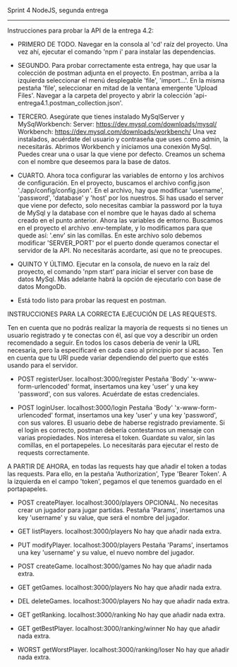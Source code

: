 Sprint 4 NodeJS, segunda entrega

---------------------

Instrucciones para probar la API de la entrega 4.2:
- PRIMERO DE TODO. Navegar en la consola al 'cd' raíz del proyecto. Una vez ahí, ejecutar el comando 'npm i' para instalar las dependencias.

- SEGUNDO. Para probar correctamente esta entrega, hay que usar la colección de postman adjunta en el proyecto. En postman, arriba a la izquierda seleccionar el menú desplegable 'file', 'import...'. En la misma pestaña 'file', seleccionar en mitad de la ventana emergente 'Upload Files'. Navegar a la carpeta del proyecto y abrir la colección 'api-entrega4.1.postman_collection.json'.

- TERCERO. Asegúrate que tienes instalado MySqlServer y MySqlWorkbench:
Server: https://dev.mysql.com/downloads/mysql/
Workbench: https://dev.mysql.com/downloads/workbench/
Una vez instalados, acuérdate del usuario y contraseña que uses como admin, la necesitarás.
Abrimos Workbench y iniciamos una conexión MySql. Puedes crear una o usar la que viene por defecto.
Creamos un schema con el nombre que deseemos para la base de datos.

- CUARTO. Ahora toca configurar las variables de entorno y los archivos de configuración.
En el proyecto, buscamos el archivo config.json './app/config/config.json'. En el archivo, hay que modificar 'username', 'password', 'database' y 'host' por los nuestros. Si has usado el server que viene por defecto, solo necesitas cambiar la password por la tuya de MySql y la database con el nombre que le hayas dado al schema creado en el punto anterior.
Ahora las variables de entorno. Buscamos en el proyecto el archivo .env-template, y lo modificamos para que quede así: '.env' sin las comillas. En este archivo solo debemos modificar 'SERVER_PORT' por el puerto donde queramos conectar el servidor de la API. No necesitarás acordarte, asi que no te preocupes.

- QUINTO Y ÚLTIMO. Ejecutar en la consola, de nuevo en la raíz del proyecto, el comando 'npm start' para iniciar el server con base de datos MySql. Más adelante habrá la opción de ejecutarlo con base de datos MongoDb.

- Está todo listo para probar las request en postman.

INSTRUCCIONES PARA LA CORRECTA EJECUCIÓN DE LAS REQUESTS.

Ten en cuenta que no podrás realizar la mayoría de requests si no tienes un usuario registrado y te conectas con él, así que voy a describir un orden recomendado a seguir.
En todos los casos debería de venir la URL necesaria, pero la especificaré en cada caso al principio por si acaso.
Ten en cuenta que tu URl puede variar dependiendo del puerto que estés usando para el servidor.

- POST registerUser. localhost:3000/register
Pestaña 'Body' 'x-www-form-urlencoded' format, insertamos una key 'user' y una key 'password', con sus valores. Acuérdate de estas credenciales.

- POST loginUser. localhost:3000/login
Pestaña 'Body' 'x-www-form-urlencoded' format, insertamos una key 'user' y una key 'password', con sus valores. El usuario debe de haberse registrado previamente.
Si el login es correcto, postman debería contestarnos un mensaje con varias propiedades. Nos interesa el token. Guardate su valor, sin las comillas, en el portapepeles. Lo necesitarás para ejecutar el resto de requests correctamente.

A PARTIR DE AHORA, en todas las requests hay que añadir el token a todas las requests. Para ello, en la pestaña 'Authorization', Type 'Bearer Token'. A la izquierda en el campo 'token', pegamos el que tenemos guardado en el portapapeles.

- POST createPlayer. localhost:3000/players      OPCIONAL. No necesitas crear un jugador para jugar partidas.
Pestaña 'Params', insertamos una key 'username' y su value, que será el nombre del jugador.

- GET listPlayers. localhost:3000/players
No hay que añadir nada extra.

- PUT modifyPlayer. localhost:3000/players
Pestaña 'Params', insertamos una key 'username' y su value, el nuevo nombre del jugador.

- POST createGame. localhost:3000/games
No hay que añadir nada extra.

- GET getGames. localhost:3000/players
No hay que añadir nada extra.

- DEL deleteGames. localhost:3000/players
No hay que añadir nada extra.

- GET getRanking. localhost:3000/ranking
No hay que añadir nada extra.

- GET getBestPlayer. localhost:3000/ranking/winner
No hay que añadir nada extra.

- WORST getWorstPlayer. localhost:3000/ranking/loser
No hay que añadir nada extra.